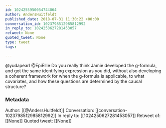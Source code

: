 ```yaml
---
id: 1024255950054744064
author: AndersHuitfeldt
published_date: 2018-07-31 11:30:22 +00:00
conversation_id: 1023798512985812992
in_reply_to: 1024250627281453057
retweet: None
quoted_tweet: None
type: tweet
tags:

---
```


@yudapearl @EpiEllie Do you really think Jamie developed the g-formula, and got the same identifying expression as you did, without also developing a coherent framework for when the g-formula is applicable, to what covariates, and how these questions are determined by the causal structure?

### Metadata

Author: [[@AndersHuitfeldt]]
Conversation: [[conversation-1023798512985812992]]
In reply to: [[1024250627281453057]]
Retweet of: [[None]]
Quoted tweet: [[None]]
